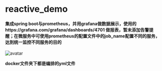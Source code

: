 # reactive_demo

#### 集成spring boot与prometheus，并用grafana做数据展示，使用的https://grafana.com/grafana/dashboards/4701 做报表，暂未添加告警提醒；在微服务中可使用prometheus的配置文件中的job_name配置不同的服务，达到统一监控不同服务的目的

![avatar](https://imgse.com/i/QgtJa9)

**docker文件夹下都是编排的yml文件**